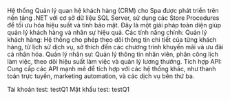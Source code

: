 
Hệ thống Quản lý quan hệ khách hàng (CRM) cho Spa được phát triển trên nền tảng .NET với cơ sở dữ liệu SQL Server, sử dụng các Store Procedures để tối ưu hóa hiệu suất và tính bảo mật. Đây là một giải pháp toàn diện giúp quản lý khách hàng và nhân sự hiệu quả.
Các tính năng chính:
Quản lý khách hàng: Hệ thống cho phép theo dõi thông tin chi tiết của từng khách hàng, từ lịch sử dịch vụ, sở thích đến các chương trình khuyến mãi và ưu đãi cá nhân hóa.
Quản lý nhân sự: Quản lý thông tin nhân viên, phân công lịch làm việc, theo dõi hiệu suất làm việc và quản lý lương thưởng.
Tích hợp API: Cung cấp các API mạnh mẽ để tích hợp với các hệ thống khác, như thanh toán trực tuyến, marketing automation, và các dịch vụ bên thứ ba.

Tài khoản test: testQ1
Mật khẩu test: testQ1
